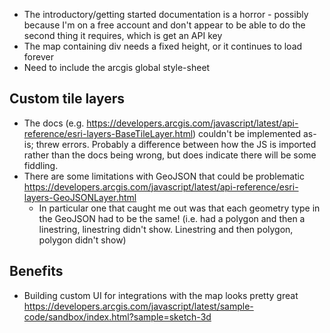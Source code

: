 - The introductory/getting started documentation is a horror - possibly because I'm on a free account and don't appear to be able to do the second thing it requires, which is get an API key
- The map containing div needs a fixed height, or it continues to load forever
- Need to include the arcgis global style-sheet

## Custom tile layers

- The docs (e.g. https://developers.arcgis.com/javascript/latest/api-reference/esri-layers-BaseTileLayer.html) couldn't be implemented as-is; threw errors.
  Probably a difference between how the JS is imported rather than the docs being wrong, but does indicate there will be some fiddling.
- There are some limitations with GeoJSON that could be problematic https://developers.arcgis.com/javascript/latest/api-reference/esri-layers-GeoJSONLayer.html
  - In particular one that caught me out was that each geometry type in the GeoJSON had to be the same! (i.e. had a polygon and then a linestring, linestring didn't show. Linestring
    and then polygon, polygon didn't show)

## Benefits

- Building custom UI for integrations with the map looks pretty great https://developers.arcgis.com/javascript/latest/sample-code/sandbox/index.html?sample=sketch-3d
